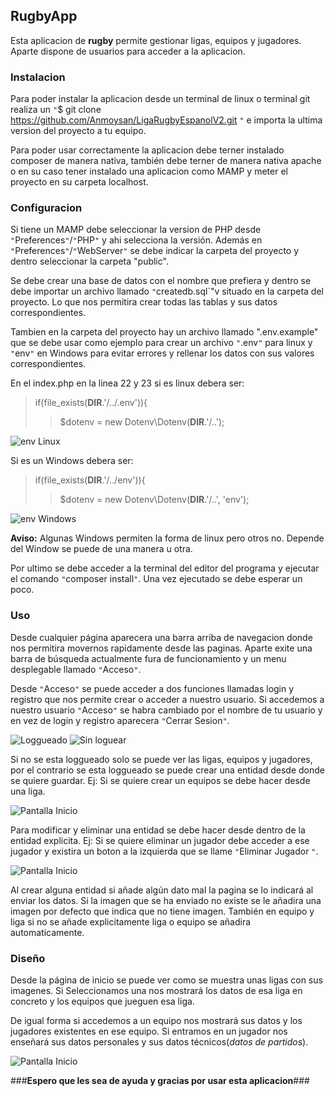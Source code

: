 ## RugbyApp ##

Esta aplicacion de **rugby** permite gestionar ligas, equipos y jugadores. Aparte dispone de usuarios para acceder a la aplicacion.

### Instalacion ###

Para poder instalar la aplicacion desde un terminal de linux o terminal git realiza un `"`$ git clone https://github.com/Anmoysan/LigaRugbyEspanolV2.git `"` e importa la ultima version del proyecto a tu equipo.

Para poder usar correctamente la aplicacion debe terner instalado composer de manera nativa, también debe terner de manera nativa apache o en su caso tener instalado una aplicacion como MAMP y meter el proyecto en su carpeta localhost.

### Configuracion ###

Si tiene un MAMP debe seleccionar la version de PHP desde `"`Preferences`"`/`"`PHP`"` y ahi selecciona la versión. Además en `"`Preferences`"`/`"`WebServer`"` se debe indicar la carpeta del proyecto y dentro seleccionar la carpeta "public".

Se debe crear una base de datos con el nombre que prefiera y dentro se debe importar un archivo llamado `"`createdb.sql`"v situado en la carpeta del proyecto. Lo que nos permitira crear todas las tablas y sus datos correspondientes.

Tambien en la carpeta del proyecto hay un archivo llamado ".env.example" que se debe usar como ejemplo para crear un archivo `"`.env`"` para linux y `"`env`"` en Windows para evitar errores y rellenar los datos con sus valores correspondientes.

En el index.php en la linea 22 y 23 si es linux debera ser:

>if(file_exists(__DIR__.'/../.env')){
>>   $dotenv = new Dotenv\Dotenv(__DIR__.'/..');

![env Linux](https://imgur.com/uP6I4BF.png)

Si es un Windows debera ser:

>if(file_exists(__DIR__.'/../env')){
>>   $dotenv = new Dotenv\Dotenv(__DIR__.'/..', 'env');

![env Windows](https://imgur.com/8iRm5P6.png)

**Aviso:** Algunas Windows permiten la forma de linux pero otros no. Depende del Window se puede de una manera u otra.

Por ultimo se debe acceder a la terminal del editor del programa y ejecutar el comando `"`composer install`"`. Una vez ejecutado se debe esperar un poco.

### Uso ###

Desde cualquier página aparecera una barra arriba de navegacion donde nos permitira movernos rapidamente desde las paginas. Aparte exite una barra de búsqueda actualmente fura de funcionamiento y un menu desplegable llamado `"`Acceso`"`.

Desde `"`Acceso`"` se puede acceder a dos funciones llamadas login y registro que nos permite crear o acceder a nuestro usuario. Si accedemos a nuestro usuario `"`Acceso`"` se habra cambiado por el nombre de tu usuario y en vez de login y registro aparecera `"`Cerrar Sesion`"`.

![Loggueado](https://imgur.com/BYTvSJO.png)
![Sin loguear](https://imgur.com/59c9pS9.png)

Si no se esta loggueado solo se puede ver las ligas, equipos y jugadores, por el contrario se esta loggueado se puede crear una entidad desde donde se quiere guardar.
Ej: Si se quiere crear un equipos se debe hacer desde una liga.

![Pantalla Inicio](https://imgur.com/TE1mSZO.png)

Para modificar y eliminar una entidad se debe hacer desde dentro de la entidad explicita. Ej: Si se quiere eliminar un jugador debe acceder a ese jugador y existira un boton a la izquierda que se llame `"`Eliminar Jugador `"`.

![Pantalla Inicio](https://imgur.com/YvnxeFn.png)

Al crear alguna entidad si añade algún dato mal la pagina se lo indicará al enviar los datos. Si la imagen que se ha enviado no existe se le añadira una imagen por defecto que indica que no tiene imagen. También en equipo y liga si no se añade explicitamente liga o equipo se añadira automaticamente.

### Diseño ###

Desde la página de inicio se puede ver como se muestra unas ligas con sus imagenes. Si Seleccionamos una nos mostrará los datos de esa liga en concreto y los equipos que jueguen esa liga.

De igual forma si accedemos a un equipo nos mostrará sus datos y los jugadores existentes en ese equipo. Si entramos en un jugador nos enseñará sus datos personales y sus datos técnicos(*datos de partidos*).

![Pantalla Inicio](https://imgur.com/eEwr9dT.png)

###**Espero que les sea de ayuda y gracias por usar esta aplicacion**###

